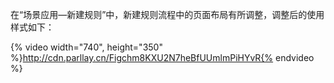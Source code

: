 在“场景应用—新建规则”中，新建规则流程中的页面布局有所调整，调整后的使用样式如下：

{% video width="740", height="350" %}http://cdn.parllay.cn/Figchm8KXU2N7heBfUUmlmPiHYvR{% endvideo %}

